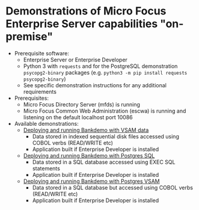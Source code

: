 # Demonstrations of Micro Focus Enterprise Server capabilities "on-premise"
- Prerequisite software: 
    - Enterprise Server or Enterprise Developer
    - Python 3 with `requests` and for the PostgreSQL demonstration `psycopg2-binary` packages (e.g. `python3 -m pip install requests psycopg2-binary`)
    - See specific demonstration instructions for any additional requirements
- Prerequisites: 
    - Micro Focus Directory Server (mfds) is running
    - Micro Focus Common Web Administration (escwa) is running and listening on the default localhost port 10086
- Available demonstrations:
    - [Deploying and running Bankdemo with VSAM data](vsam/README.md)
        - Data stored in indexed sequential disk files accessed using COBOL verbs (READ/WRITE etc)
       - Application built if Enterprise Developer is installed
     - [Deploying and running Bankdemo with Postgres SQL](psql/README.md) 
        - Data stored in a SQL database accessed using EXEC SQL statements
        - Application built if Enterprise Developer is installed
    - [Deploying and running Bankdemo with Postgres VSAM](psqlmfdbfh/README.md) 
        - Data stored in a SQL database but accessed using COBOL verbs (READ/WRITE etc)
        - Application built if Enterprise Developer is installed
    

